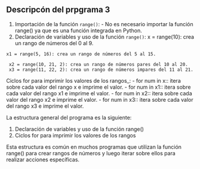    ## Descripcón del prpgrama 3
      
  1. Importación de la función `range()`:
    - No es necesario importar la función range() ya que es una función integrada en Python.
2. Declaración de variables y uso de la función `range()`:
x = range(10): crea un rango de números del 0 al 9.
 ```
x1 = range(5, 16): crea un rango de números del 5 al 15.
 ```
     x2 = range(10, 21, 2): crea un rango de números pares del 10 al 20.
     x3 = range(11, 22, 2): crea un rango de números impares del 11 al 21. 
     

Ciclos for para imprimir los valores de los rangos_:
    - for num in x:: itera sobre cada valor del rango x e imprime el valor.
    - for num in x1:: itera sobre cada valor del rango x1 e imprime el valor.
    - for num in x2:: itera sobre cada valor del rango x2 e imprime el valor.
    - for num in x3:: itera sobre cada valor del rango x3 e imprime el valor.

La estructura general del programa es la siguiente:

1. Declaración de variables y uso de la función range()
2. Ciclos for para imprimir los valores de los rangos

Esta estructura es común en muchos programas que utilizan la función range() 
para crear rangos de números y luego iterar sobre ellos para realizar acciones específicas.
